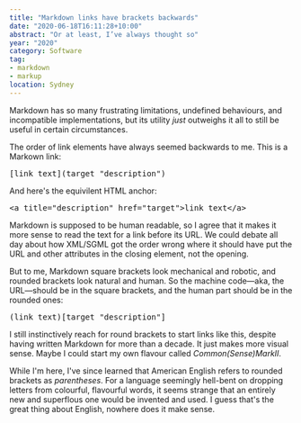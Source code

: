 ```yaml
---
title: "Markdown links have brackets backwards"
date: "2020-06-18T16:11:28+10:00"
abstract: "Or at least, I’ve always thought so"
year: "2020"
category: Software
tag:
- markdown
- markup
location: Sydney
---
```

Markdown has so many frustrating limitations, undefined behaviours, and incompatible implementations, but its utility *just* outweighs it all to still be useful in certain circumstances.

The order of link elements have always seemed backwards to me. This is a Markown link:

<pre>[link text](target "description")</pre>

And here's the equivilent HTML anchor:

<pre>&lt;a title="description" href="target"&gt;link text&lt;/a&gt;</pre>

Markdown is supposed to be human readable, so I agree that it makes it more sense to read the text for a link before its URL. We could debate all day about how XML/SGML got the order wrong where it should have put the URL and other attributes in the closing element, not the opening.

But to me, Markdown square brackets look mechanical and robotic, and rounded brackets look natural and human. So the machine code&mdash;aka, the URL&mdash;should be in the square brackets, and the human part should be in the rounded ones:

<pre>(link text)[target "description"]</pre>

I still instinctively reach for round brackets to start links like this, despite having written Markdown for more than a decade. It just makes more visual sense. Maybe I could start my own flavour called *Common(Sense)MarkII*.

While I'm here, I've since learned that American English refers to rounded brackets as *parentheses*. For a language seemingly hell-bent on dropping letters from colourful, flavourful words, it seems strange that an entirely new and superflous one would be invented and used. I guess that's the great thing about English, nowhere does it make sense.
